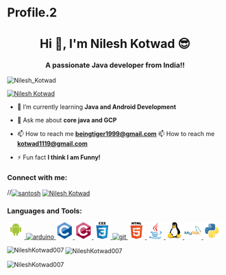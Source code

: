 # Profile.2
<h1 align="center">Hi 👋, I'm Nilesh Kotwad 😎</h1>
<h3 align="center">A passionate Java developer from India!!</h3>

<p align="left"> <img src="https://komarev.com/ghpvc/?username=codersantosh007&label=Profile%20views&color=0e75b6&style=flat" alt="Nilesh_Kotwad" /> </p>

<p align="left"> <a href="https://github.com/Nileshkotwad007" alt="NileshKotwad007" /></a> </p>

<p align="left"> <a //href="https://twitter.com/santoshmakane" target="blank"><img src="https://img.shields.io/twitter/follow/santoshmakane?logo=twitter&style=for-the-badge" alt="Nilesh Kotwad" /></a> </p>

- 🌱 I’m currently learning **Java and Android Development**

- 💬 Ask me about **core java and GCP**

- 📫 How to reach me **beingtiger1999@gmail.com**
  📫 How to reach me **kotwad1119@gmail.com**

- ⚡ Fun fact **I think I am Funny!**

<h3 align="left">Connect with me:</h3>
<p align="left">
//<a href="https://twitter.com/NileshKotwad007" target="blank"><img align="center" src="https://raw.githubusercontent.com/rahuldkjain/github-profile-readme-generator/master/src/images/icons/Social/twitter.svg" alt="santosh" height="30" width="40" /></a>
<a href="https://linkedin.com/in/Nilesh Kotwad" target="blank"><img align="center" src="https://raw.githubusercontent.com/rahuldkjain/github-profile-readme-generator/master/src/images/icons/Social/linked-in-alt.svg" alt="Nilesh Kotwad" height="30" width="40" /></a>
</p>

<h3 align="left">Languages and Tools:</h3>
<p align="left"> <a href="https://developer.android.com" target="_blank"> <img src="https://raw.githubusercontent.com/devicons/devicon/master/icons/android/android-original-wordmark.svg" alt="android" width="40" height="40"/> </a> <a href="https://www.arduino.cc/" target="_blank"> <img src="https://cdn.worldvectorlogo.com/logos/arduino-1.svg" alt="arduino" width="40" height="40"/> </a> <a href="https://www.cprogramming.com/" target="_blank"> <img src="https://raw.githubusercontent.com/devicons/devicon/master/icons/c/c-original.svg" alt="c" width="40" height="40"/> </a> <a href="https://www.w3schools.com/cpp/" target="_blank"> <img src="https://raw.githubusercontent.com/devicons/devicon/master/icons/cplusplus/cplusplus-original.svg" alt="cplusplus" width="40" height="40"/> </a> <a href="https://www.w3schools.com/css/" target="_blank"> <img src="https://raw.githubusercontent.com/devicons/devicon/master/icons/css3/css3-original-wordmark.svg" alt="css3" width="40" height="40"/> </a> <a href="https://git-scm.com/" target="_blank"> <img src="https://www.vectorlogo.zone/logos/git-scm/git-scm-icon.svg" alt="git" width="40" height="40"/> </a> <a href="https://www.w3.org/html/" target="_blank"> <img src="https://raw.githubusercontent.com/devicons/devicon/master/icons/html5/html5-original-wordmark.svg" alt="html5" width="40" height="40"/> </a> <a href="https://www.java.com" target="_blank"> <img src="https://raw.githubusercontent.com/devicons/devicon/master/icons/java/java-original.svg" alt="java" width="40" height="40"/> </a> <a href="https://www.linux.org/" target="_blank"> <img src="https://raw.githubusercontent.com/devicons/devicon/master/icons/linux/linux-original.svg" alt="linux" width="40" height="40"/> </a> <a href="https://www.mysql.com/" target="_blank"> <img src="https://raw.githubusercontent.com/devicons/devicon/master/icons/mysql/mysql-original-wordmark.svg" alt="mysql" width="40" height="40"/> </a> <a href="https://www.python.org" target="_blank"> <img src="https://raw.githubusercontent.com/devicons/devicon/master/icons/python/python-original.svg" alt="python" width="40" height="40"/> </a> </p>

<p><img align="left" src="https://github-readme-stats.vercel.app/api/top-langs?username=coderNilesh_Kotwad&show_icons=true&locale=en&layout=compact" alt="NileshKotwad007" /></p>

<p>&nbsp;<img align="center" src="https://github-readme-stats.vercel.app/api?username=CoderNileshKotwad&show_icons=true&locale=en" alt="NileshKotwad007" /></p>

<p><img align="center" src="https://github-readme-streak-stats.herokuapp.com/?user=CoderNileshKotwad007&" alt="NileshKotwad007" /></p>
